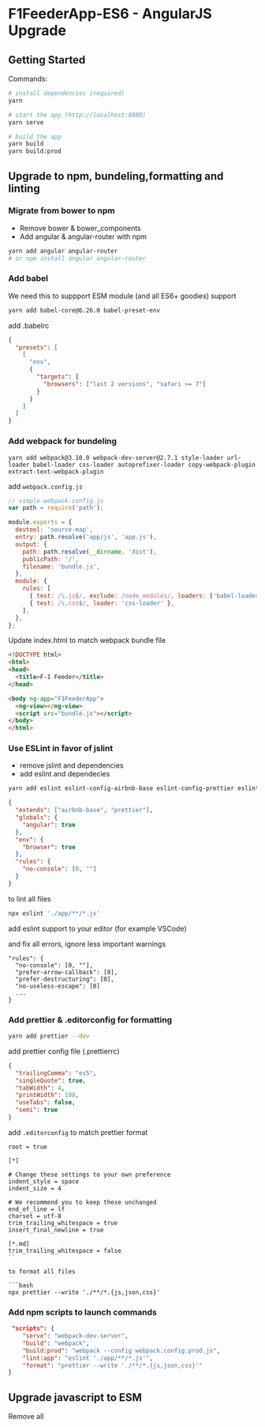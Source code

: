 # F1FeederApp-ES6 - AngularJS Upgrade

## Getting Started

Commands:

```bash
# install dependencies (required)
yarn

# start the app (http://localhost:8080)
yarn serve

# build the app
yarn build
yarn build:prod
```

## Upgrade to npm, bundeling,formatting and linting

### Migrate from bower to npm

* Remove bower & bower_components
* Add angular & angular-router with npm

```bash
yarn add angular angular-router
# or npm install angular angular-router
```

### Add babel

We need this to suppport ESM module (and all ES6+ goodies) support

```bash
yarn add babel-core@6.26.0 babel-preset-env
```

add .babelrc

```json
{
  "presets": [
    [
      "env",
      {
        "targets": {
          "browsers": ["last 2 versions", "safari >= 7"]
        }
      }
    ]
  ]
}
```

### Add webpack for bundeling

```
yarn add webpack@3.10.0 webpack-dev-server@2.7.1 style-loader url-loader babel-loader css-loader autoprefixer-loader copy-webpack-plugin extract-text-webpack-plugin
```

add `webpack.config.js`

```js
// simple webpack.config.js
var path = require('path');

module.exports = {
  devtool: 'source-map',
  entry: path.resolve('app/js', 'app.js'),
  output: {
    path: path.resolve(__dirname, 'dist'),
    publicPath: '/',
    filename: 'bundle.js',
  },
  module: {
    rules: [
      { test: /\.js$/, exclude: /node_modules/, loaders: ['babel-loader'] },
      { test: /\.css$/, loader: 'css-loader' },
    ],
  },
};
```

Update index.html to match webpack bundle file

```html
<!DOCTYPE html>
<html>
<head>
  <title>F-1 Feeder</title>
</head>

<body ng-app="F1FeederApp">
  <ng-view></ng-view>
  <script src="bundle.js"></script>
</body>
</html>
```

### Use ESLint in favor of jslint

* remove jslint and dependencies
* add eslint and dependecies

```bash
yarn add eslint eslint-config-airbnb-base eslint-config-prettier eslint-plugin-import --dev
```

```json
{
  "extends": ["airbnb-base", "prettier"],
  "globals": {
    "angular": true
  },
  "env": {
    "browser": true
  },
  "rules": {
    "no-console": [0, ""]
  }
}
```

to lint all files

```bash
npx eslint './app/**/*.js'
```

add eslint support to your editor (for example VSCode)

and fix all errors, ignore less important warnings

```
"rules": {
  "no-console": [0, ""],
  "prefer-arrow-callback": [0],
  "prefer-destructuring": [0],
  "no-useless-escape": [0]
  ...
}
```

### Add prettier & .editorconfig for formatting

```bash
yarn add prettier --dev
```

add prettier config file (.prettierrc)

```json
{
  "trailingComma": "es5",
  "singleQuote": true,
  "tabWidth": 4,
  "printWidth": 100,
  "useTabs": false,
  "semi": true
}
```

add `.editorconfig` to match prettier format

````
root = true

[*]

# Change these settings to your own preference
indent_style = space
indent_size = 4

# We recommend you to keep these unchanged
end_of_line = lf
charset = utf-8
trim_trailing_whitespace = true
insert_final_newline = true

[*.md]
trim_trailing_whitespace = false
``

to format all files

```bash
npx prettier --write './**/*.{js,json,css}'
````

### Add npm scripts to launch commands

```json
 "scripts": {
    "serve": "webpack-dev-server",
    "build": "webpack",
    "build:prod": "webpack --config webpack.config.prod.js",
    "lint:app": "eslint './app/**/*.js'",
    "format": "prettier --write './**/*.{js,json,css}'"
}
```

## Upgrade javascript to ESM

Remove all <script> tags from the index.html

Remove all IFFE and 'use strict' (ESM modules will handle this)

Refactor all JS files

## Split app.js and app.module.js

```js
// app.module.js
import angular from 'angular';
import commonModule from './common';
import featuresModule from './features';

// combine all modules to create app module
export default angular.module('app', [commonModule, featuresModule]);
```

```js
import 'angular';
import appModule from './app.module';

// configs
appModule.config(function($locationProvider) {
    $locationProvider.html5Mode(true);
});

// runs
appModule.run(...)

// constant
appModule.constant('appVersion', VERSION);
appModule.constant('appEnv', ENV);
```

## Split module and services/controllers/filters/...

./controllers/index.js

```js
import angular from 'angular';
import userController from './userController';
import customerController from './customerController';

const module = angular
  .module('My.controllers', [])
  .controller('userController', userController)
  .controller('customerController', customerController);

export default module.name;
```

./controllers/userController.js

```js
userController.$inject[('$scope', '$routeParams', 'userService')];
export default function userController($scope, $routeParams, userService) {
  // implementation
}
```

## Write your services/controllers as classes

```js
export class UserController {
  static $inject = ['$scope', '$routeParams', 'apiService'];
  constructor(private $scope, private $routeParams, private apiService) {
    console.log('ctrl');
  }

  doThis() {
    this.$scope.name = 'hello'
  }

}
```

## Use ControllerAs syntax

```js
export class UserController {
  name: string;

  static $inject = ['$routeParams', 'apiService'];
  constructor(private $routeParams, private apiService) {
    console.log('ctrl');
  }

  doThis() {
    this.name = 'hello'
  }
}
```

```js
.when('/user/:id', {
  template: require('./controllers/user.html'),
  controller: 'userController',
  controllerAs: 'ctrl',
})
```
